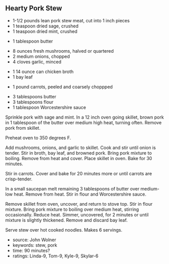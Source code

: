 Hearty Pork Stew
----------------

- 1-1/2 pounds lean pork stew meat, cut into 1 inch pieces
- 1 teaspoon dried sage, crushed
- 1 teaspoon dried mint, crushed
<!-- -->
- 1 tablespoon butter
<!-- -->
- 8 ounces fresh mushrooms, halved or quartered
- 2 medium onions, chopped
- 4 cloves garlic, minced
<!-- -->
- 1 14 ounce can chicken broth
- 1 bay leaf
<!-- -->
- 1 pound carrots, peeled and coarsely choppped
<!-- -->
- 3 tablespoons butter
- 3 tablespoons flour
- 1 tablespoon Worcestershire sauce

Sprinkle pork with sage and mint.  In a 12 inch oven going skillet,
brown pork in 1 tablespoon of the butter over medium high heat,
turning often.  Remove pork from skillet.

Preheat oven to 350 degrees F.

Add mushrooms, onions, and garlic to skillet.  Cook and stir until
onion is tender.  Stir in broth, bay leaf, and browned pork.  Bring
pork mixture to boiling.  Remove from heat and cover.  Place skillet
in oven.  Bake for 30 minutes.

Stir in carrots.  Cover and bake for 20 minutes more or until carrots
are crisp-tender.

In a small saucepan melt remaining 3 tablespoons of butter over
medium-low heat.  Remove from heat.  Stir in flour and Worcestershire
sauce.

Remove skillet from oven, uncover, and return to stove top.  Stir in
flour mixture.  Bring pork mixture to boiling over medium heat,
stirring occasionally.  Reduce heat.  Simmer, uncovered, for 2 minutes
or until mixture is slightly thickened.  Remove and discard bay leaf.

Serve stew over hot cooked noodles.  Makes 6 servings.

- source: John Wolner
- keywords: stew, pork
- time: 90 minutes?
- ratings: Linda-9, Tom-9, Kyle-9, Skylar-6
